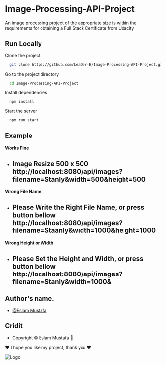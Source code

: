 
# Image-Processing-API-Project
An image processing project of the appropriate size is within the requirements for obtaining a Full Stack Certificate from Udacity




## Run Locally

Clone the project

```bash
  git clone https://github.com/LeaDer-E/Image-Processing-API-Project.git
```

Go to the project directory

```bash
  cd Image-Processing-API-Project
```

Install dependencies

```bash
  npm install
```

Start the server

```bash
  npm run start
```


## Example

#### Works Fine
 - Image Resize 500 x 500
   http://localhost:8080/api/images?filename=Stanly&width=500&height=500
    --- 
    
#### Wrong File Name
- Please Write the Right File Name, or press button bellow
  http://localhost:8080/api/images?filename=Staanly&width=1000&height=1000
    ---   

#### Wrong Height or Width
- Please Set the Height and Width, or press button bellow
  http://localhost:8080/api/images?filename=Stanly&width=1000&
    --- 
## Author's name.
- [@Eslam Mustafa](https://github.com/LeaDer-E/)


## Cridit

- Copyright © Eslam Mustafa 🌹


♥ I hope you like my project, thank you ♥


![Logo](https://s3-us-west-1.amazonaws.com/udacity-content/rebrand/svg/logo.min.svg)

